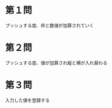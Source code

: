 第１問
================

プッシュする度、枠と数値が加算されていく

第２問
================

プッシュする度、値が加算され縦と横が入れ替わる

第３問
================

入力した値を登録する
